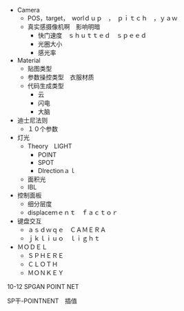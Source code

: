 - Camera
  - POS，target，　worlｄｕｐ　，　ｐｉｔｃｈ　，ｙａｗ
  - 真实感摄像机啊　影响明暗
    - 快门速度　ｓｈｕｔｔｅｄ　ｓｐｅｅｄ
    - 光圈大小　
    - 感光率
- Material
  - 贴图类型　
  - 参数操控类型　衣服材质
  - 代码生成类型
    - 云
    - 闪电
    - 大脑
- 迪士尼法则
  - １０个参数
- 灯光
  - Theory　LIGHT
    - POINT　
    - SPOT
    - DIrectionａｌ
  - 面积光
  - IBL
- 控制面板
  - 细分层度
  - displaceｍｅｎｔ　ｆａｃｔｏｒ
- 键盘交互
  - ａｓｄｗｑｅ　ＣＡＭＥＲＡ
  - ｊｋｌｉｕｏ　ｌｉｇｈｔ
- ＭＯＤＥＬ
  - ＳＰＨＥＲＥ
  - ＣＬＯＴＨ
  - ＭＯＮＫＥＹ





10-12 SPGAN  POINT NET

SP干-POINTNENT　插值